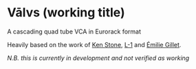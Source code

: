 # Vālvs (working title)
A cascading quad tube VCA in Eurorack format

Heavily based on the work of [Ken Stone](https://www.elby-designs.com/webtek/cgs/cgs65/cgs65_vca.html), [L-1](http://l-1.su/TubeVCA.html) and [Émilie Gillet](https://mutable-instruments.net/modules/veils/).

_N.B. this is currently in development and not verified as working_
